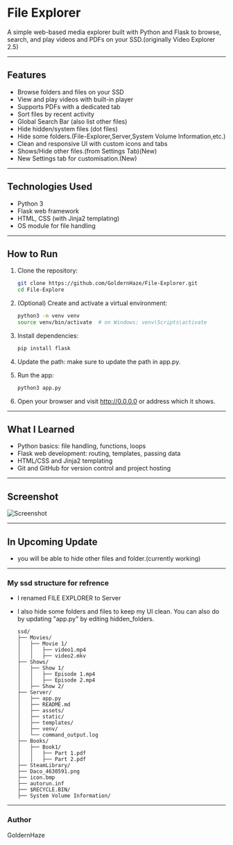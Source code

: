 # File Explorer

A simple web-based media explorer built with Python and Flask to browse, search, and play videos and PDFs on your SSD.(originally Video Explorer 2.5)

---

## Features

- Browse folders and files on your SSD
- View and play videos with built-in player
- Supports PDFs with a dedicated tab
- Sort files by recent activity
- Global Search Bar (also list other files)
- Hide hidden/system files (dot files)
- Hide some folders.(File-Explorer,Server,System Volume Information,etc.)
- Clean and responsive UI with custom icons and tabs
- Shows/Hide other files.(from Settings Tab)(New)
- New Settings tab for customisation.(New)
---

## Technologies Used

- Python 3
- Flask web framework
- HTML, CSS (with Jinja2 templating)
- OS module for file handling

---

## How to Run

1. Clone the repository:
   ```bash
   git clone https://github.com/GoldernHaze/File-Explorer.git
   cd File-Explore

2. (Optional) Create and activate a virtual environment:
   ```bash
   python3 -m venv venv
   source venv/bin/activate  # on Windows: venv\Scripts\activate

3. Install dependencies:
    ```bash
    pip install flask
4. Update the path:
   make sure to update the path in app.py.

5. Run the app:
   ```bash
   python3 app.py

6. Open your browser and visit http://0.0.0.0 or address which it shows.

---
## What I Learned
- Python basics: file handling, functions, loops
- Flask web development: routing, templates, passing data
- HTML/CSS and Jinja2 templating
- Git and GitHub for version control and project hosting
---
## Screenshot
![Screenshot](assest/image.png)

---
## In Upcoming Update
- you will be able to hide other files and folder.(currently working)

---
### My ssd structure for refrence
- I renamed FILE EXPLORER to Server
- I also hide some folders and files to keep my UI clean. You can also do by updating "app.py" by editing hidden_folders. 
      
      ssd/
      ├── Movies/
      │   ├── Movie 1/
      │   │   ├── video1.mp4
      │   │   ├── video2.mkv
      ├── Shows/
      │   ├── Show 1/
      │   │   ├── Episode 1.mp4
      │   │   ├── Episode 2.mp4
      │   ├── Show 2/
      ├── Server/
      │   ├── app.py
      │   ├── README.md
      │   ├── assets/
      │   ├── static/
      │   ├── templates/
      │   ├── venv/
      │   └── command_output.log
      ├── Books/
      │   ├── Book1/
      │   │   ├── Part 1.pdf
      │   │   ├── Part 2.pdf
      ├── SteamLibrary/
      ├── Daco_4630591.png
      ├── icon.bmp
      ├── autorun.inf
      ├── $RECYCLE.BIN/
      ├── System Volume Information/


---
### Author
GoldernHaze









